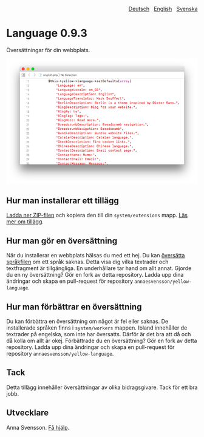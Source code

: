 <p align="right"><a href="README-de.md">Deutsch</a> &nbsp; <a href="README.md">English</a> &nbsp; <a href="README-sv.md">Svenska</a></p>

# Language 0.9.3

Översättningar för din webbplats.

<p align="center"><img src="SCREENSHOT.png" alt="Skärmdump"></p>

## Hur man installerar ett tillägg

[Ladda ner ZIP-filen](https://github.com/annaesvensson/yellow-language/raw/main/downloads/swedish.zip) och kopiera den till din `system/extensions` mapp. [Läs mer om tillägg](https://github.com/annaesvensson/yellow-update/tree/main/README-sv.md).

## Hur man gör en översättning

När du installerar en webbplats hälsas du med ett hej. Du kan [översätta språkfilen](https://github.com/annaesvensson/yellow-language/blob/main/translations/swedish/swedish.php) om ett språk saknas. Detta visa dig vilka textrader och textfragment är tillgängliga. En underhållare tar hand om allt annat. Gjorde du en ny översättning? Gör en fork av detta repository. Ladda upp dina ändringar och skapa en pull-request för repository `annaesvensson/yellow-language`.

## Hur man förbättrar en översättning

Du kan förbättra en översättning om något är fel eller saknas. De installerade språken finns i `system/workers` mappen. Ibland innehåller de textrader på engelska, som inte har översatts. Därför är det bra att då och då kolla om allt är okej. Förbättrade du en översättning? Gör en fork av detta repository. Ladda upp dina ändringar och skapa en pull-request för repository `annaesvensson/yellow-language`.

## Tack

Detta tillägg innehåller översättningar av olika bidragsgivare. Tack för ett bra jobb.

## Utvecklare

Anna Svensson. [Få hjälp](https://datenstrom.se/sv/yellow/help/).
